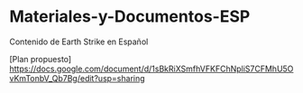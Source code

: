 # Materiales-y-Documentos-ESP
Contenido de Earth Strike en Español

[Plan propuesto] https://docs.google.com/document/d/1sBkRiXSmfhVFKFChNpliS7CFMhU5OvKmTonbV_Qb7Bg/edit?usp=sharing

